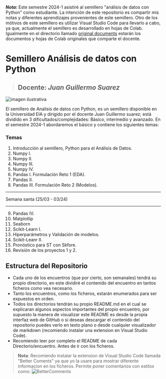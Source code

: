 ***Nota:*** Este semestre 2024-1 asistiré al semillero "análisis de datos con Python" como estudiante. La intención de este repositorio es compartir mis notas y diferentes aprendizajes provenientes de este semillero. Otro de los mótivos de este semillero es utilizar Visual Studio Code para llevarlo a cabo, ya que, actualmente el semillero es desarrollado en hojas de Colab. Igualmente en el directorio llamado [original documents](https://github.com/AdrianGuerra46/Semillero_AnalisisDeDatos/tree/master/Original%20Documents) estarán los documentos y hojas de Colab originales que comparte el docente. 

# Semillero Análisis de datos con Python

> ## **Docente:** *Juan Guillermo Suarez*
![imagen ilustrativa](https://media.licdn.com/dms/image/D5612AQG-tCAXZkEUHw/article-cover_image-shrink_720_1280/0/1701564869677?e=2147483647&v=beta&t=nUKsbAydDoOpeoTXRsafO3Hg4HmbGCE77QE0nNpCbRU)

El semillero de Analisis de datos con Python, es un semillero disponible en la Universidad EIA y dirigido por el docente Juan Guillermo suarez; está dividido en 3 dificultados/complejidades: Básico, intermedio y avanzado. En el semestre 2024-1 abordaremos el básico y contiene los siguientes temas: 

### Temas 
1. Introducción al semillero, Python para el Análisis de Datos.
2. Numpy I.
3. Numpy II.
4. Numpy III.
5. Numpy IV. 
6. Pandas I. Formulación Reto 1 (EDA).
7. Pandas II.
8. Pandas III. Formulación Reto 2 (Modelos). 

---
Semana santa (25/03 - 03/24)

---

9. Pandas IV.
10. Matplotlip
11. Seaborn
12. Scikit-Learn I. 
13. Hiperparámetros y Validación de modelos.
14. Scikit-Leanr II.
15. Pronóstico para ST con Skfore.
16. Revisión de los proyectos 1 y 2.

## Estructura del Repositorio 
- Cada uno de los encuentros (que por cierto, son semanales) tendrá su propio directorio, en este dividiré el contenido del encuentro en tantos ficheros como vea necesario.
- Tanto los encuentros, como los ficheros, estarán enumerados para ser expuestos en orden. 
- Todos los directorios tendrán su propio README.md en el cual se explicaran algunos aspectos importantes del propio encuentro, por supuesto la manera de visualizar este README es desde la propia interfaz web de GitHub o si deseas descargar el contenido del repositorio puedes verlo en texto plano o desde cualquier visualizador de markdown (recomiendo instalar una extension en Visual Studio Code). 
- Recomiendo leer por completo el README de cada Directorio/encuentro. Antes de ir con los ficheros.

> **Nota**: Recomiendo instalar la extension de Visual Studio Code llamada "Better Coments" ya que yo la usare para mostrar diferente informacion en los ficheros. Permite poner comentarios con estilos como:
> ![BetterComments](https://ihatetomatoes.net/wp-content/uploads/2018/07/img_better-comments.png)
